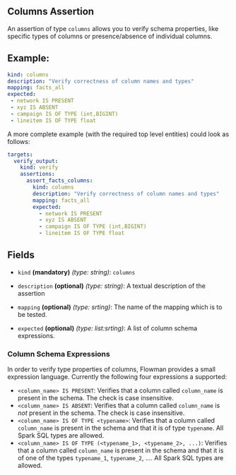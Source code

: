 ## Columns Assertion

An assertion of type `columns` allows you to verify schema properties, like specific types of columns or presence/absence
of individual columns.

## Example:

```yaml
kind: columns
description: "Verify correctness of column names and types"
mapping: facts_all
expected:
 - network IS PRESENT
 - xyz IS ABSENT
 - campaign IS OF TYPE (int,BIGINT)
 - lineitem IS OF TYPE float
```

A more complete example (with the required top level entities) could look as follows:
```yaml
targets:
  verify_output:
    kind: verify
    assertions:
      assert_facts_columns:
        kind: columns
        description: "Verify correctness of column names and types"
        mapping: facts_all
        expected:
          - network IS PRESENT
          - xyz IS ABSENT
          - campaign IS OF TYPE (int,BIGINT)
          - lineitem IS OF TYPE float
```

## Fields

* `kind` **(mandatory)** *(type: string)*: `columns`

* `description` **(optional)** *(type: string)*:
  A textual description of the assertion

* `mapping` **(optional)** *(type: srting)*:
  The name of the mapping which is to be tested.

* `expected` **(optional)** *(type: list:srting)*:
  A list of column schema expressions.
  

### Column Schema Expressions 

In order to verify type properties of columns, Flowman provides a small expression language. Currently the following
four expressions a supported:

* `<column_name> IS PRESENT`: Verifies that a column called `column_name` is present in the schema. The check is
 case insensitive.
* `<column_name> IS ABSENT`: Verifies that a column called `column_name` is *not* present in the schema. The check is
  case insensitive.
* `<column_name> IS OF TYPE <typename>`: Verifies that a column called `column_name` is present in the schema and 
  that it is of type `typename`. All Spark SQL types are allowed. 
* `<column_name> IS OF TYPE (<typename_1>, <typename_2>, ...)`: Verifies that a column called `column_name` is present 
  in the schema and that it is of one of the types `typename_1`, `typename_2`, .... All Spark SQL types are allowed. 
